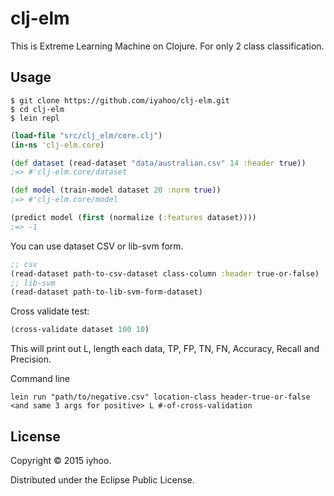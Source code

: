 # clj-elm

This is Extreme Learning Machine on Clojure. For only 2 class classification.

## Usage

```shell
$ git clone https://github.com/iyahoo/clj-elm.git
$ cd clj-elm
$ lein repl
```

```clojure
(load-file "src/clj_elm/core.clj")
(in-ns 'clj-elm.core)

(def dataset (read-dataset "data/australian.csv" 14 :header true))
;=> #'clj-elm.core/dataset

(def model (train-model dataset 20 :norm true))
;=> #'clj-elm.core/model

(predict model (first (normalize (:features dataset))))
;=> -1
```

You can use dataset CSV or lib-svm form.

```clojure
;; csv
(read-dataset path-to-csv-dataset class-column :header true-or-false)
;; lib-svm
(read-dataset path-to-lib-svm-form-dataset)
```

Cross validate test:

```clojure
(cross-validate dataset 100 10)
```

This will print out L, length each data, TP, FP, TN, FN, Accuracy, Recall and Precision.

Command line

```shell
lein run "path/to/negative.csv" location-class header-true-or-false <and same 3 args for positive> L #-of-cross-validation
```

## License

Copyright © 2015 iyhoo.

Distributed under the Eclipse Public License.
